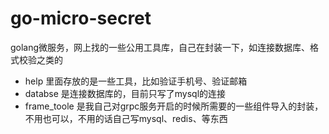 # go-micro-secret
golang微服务，网上找的一些公用工具库，自己在封装一下，如连接数据库、格式校验之类的



- help   里面存放的是一些工具，比如验证手机号、验证邮箱
- databse 是连接数据库的，目前只写了mysql的连接
- frame_toole 是我自己对grpc服务开启的时候所需要的一些组件导入的封装，不用也可以，不用的话自己写mysql、redis、等东西